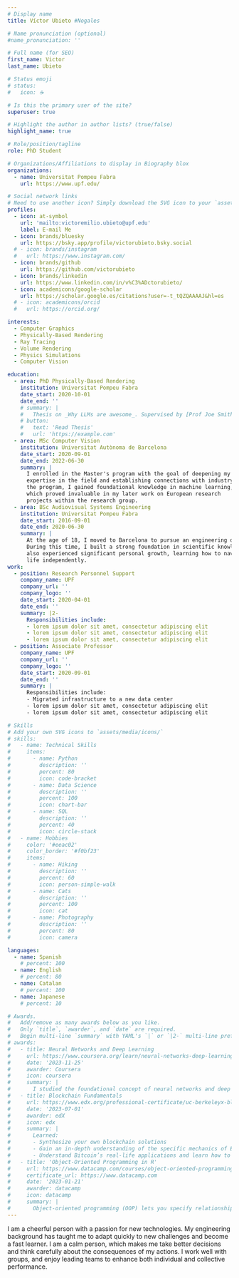 ```yaml
---
# Display name
title: Víctor Ubieto #Nogales

# Name pronunciation (optional)
#name_pronunciation: ''

# Full name (for SEO)
first_name: Victor
last_name: Ubieto

# Status emoji
# status:
#   icon: ☕️

# Is this the primary user of the site?
superuser: true

# Highlight the author in author lists? (true/false)
highlight_name: true

# Role/position/tagline
role: PhD Student

# Organizations/Affiliations to display in Biography blox
organizations:
  - name: Universitat Pompeu Fabra
    url: https://www.upf.edu/

# Social network links
# Need to use another icon? Simply download the SVG icon to your `assets/media/icons/` folder.
profiles:
  - icon: at-symbol
    url: 'mailto:victoremilio.ubieto@upf.edu'
    label: E-mail Me
  - icon: brands/bluesky
    url: https://bsky.app/profile/victorubieto.bsky.social
  # - icon: brands/instagram
  #   url: https://www.instagram.com/
  - icon: brands/github
    url: https://github.com/victorubieto
  - icon: brands/linkedin
    url: https://www.linkedin.com/in/v%C3%ADctorubieto/
  - icon: academicons/google-scholar
    url: https://scholar.google.es/citations?user=-t_tQZQAAAAJ&hl=es
  # - icon: academicons/orcid
  #   url: https://orcid.org/

interests:
  - Computer Graphics
  - Physically-Based Rendering
  - Ray Tracing
  - Volume Rendering
  - Physics Simulations
  - Computer Vision

education:
  - area: PhD Physically-Based Rendering
    institution: Universitat Pompeu Fabra
    date_start: 2020-10-01
    date_end: ''
    # summary: |
    #   Thesis on _Why LLMs are awesome_. Supervised by [Prof Joe Smith](https://example.com). Presented papers at 5 IEEE conferences with the contributions being published in 2 Springer journals.
    # button:
    #   text: 'Read Thesis'
    #   url: 'https://example.com'
  - area: MSc Computer Vision
    institution: Universitat Autònoma de Barcelona
    date_start: 2020-09-01
    date_end: 2022-06-30
    summary: |
      I enrolled in the Master's program with the goal of deepening my
      expertise in the field and establishing connections with industry. During
      the program, I gained foundational knowledge in machine learning,
      which proved invaluable in my later work on European research
      projects within the research group.
  - area: BSc Audiovisual Systems Engineering
    institution: Universitat Pompeu Fabra
    date_start: 2016-09-01
    date_end: 2020-06-30
    summary: |
      At the age of 18, I moved to Barcelona to pursue an engineering degree.
      During this time, I built a strong foundation in scientific knowledge and
      also experienced significant personal growth, learning how to navigate
      life independently.
work:
  - position: Research Personnel Support
    company_name: UPF
    company_url: ''
    company_logo: ''
    date_start: 2020-04-01
    date_end: ''
    summary: |2-
      Responsibilities include:
      - lorem ipsum dolor sit amet, consectetur adipiscing elit
      - lorem ipsum dolor sit amet, consectetur adipiscing elit
      - lorem ipsum dolor sit amet, consectetur adipiscing elit
  - position: Associate Professor
    company_name: UPF
    company_url: ''
    company_logo: ''
    date_start: 2020-09-01
    date_end: ''
    summary: |  
      Responsibilities include:
      - Migrated infrastructure to a new data center
      - lorem ipsum dolor sit amet, consectetur adipiscing elit
      - lorem ipsum dolor sit amet, consectetur adipiscing elit

# Skills
# Add your own SVG icons to `assets/media/icons/`
# skills:
#   - name: Technical Skills
#     items:
#       - name: Python
#         description: ''
#         percent: 80
#         icon: code-bracket
#       - name: Data Science
#         description: ''
#         percent: 100
#         icon: chart-bar
#       - name: SQL
#         description: ''
#         percent: 40
#         icon: circle-stack
#   - name: Hobbies
#     color: '#eeac02'
#     color_border: '#f0bf23'
#     items:
#       - name: Hiking
#         description: ''
#         percent: 60
#         icon: person-simple-walk
#       - name: Cats
#         description: ''
#         percent: 100
#         icon: cat
#       - name: Photography
#         description: ''
#         percent: 80
#         icon: camera

languages:
  - name: Spanish
    # percent: 100
  - name: English
    # percent: 80
  - name: Catalan
    # percent: 100
  - name: Japanese
    # percent: 10

# Awards.
#   Add/remove as many awards below as you like.
#   Only `title`, `awarder`, and `date` are required.
#   Begin multi-line `summary` with YAML's `|` or `|2-` multi-line prefix and indent 2 spaces below.
# awards:
#   - title: Neural Networks and Deep Learning
#     url: https://www.coursera.org/learn/neural-networks-deep-learning
#     date: '2023-11-25'
#     awarder: Coursera
#     icon: coursera
#     summary: |
#       I studied the foundational concept of neural networks and deep learning. By the end, I was familiar with the significant technological trends driving the rise of deep learning; build, train, and apply fully connected deep neural networks; implement efficient (vectorized) neural networks; identify key parameters in a neural network’s architecture; and apply deep learning to your own applications.
#   - title: Blockchain Fundamentals
#     url: https://www.edx.org/professional-certificate/uc-berkeleyx-blockchain-fundamentals
#     date: '2023-07-01'
#     awarder: edX
#     icon: edx
#     summary: |
#       Learned:
#       - Synthesize your own blockchain solutions
#       - Gain an in-depth understanding of the specific mechanics of Bitcoin
#       - Understand Bitcoin’s real-life applications and learn how to attack and destroy Bitcoin, Ethereum, smart contracts and Dapps, and alternatives to Bitcoin’s Proof-of-Work consensus algorithm
#   - title: 'Object-Oriented Programming in R'
#     url: https://www.datacamp.com/courses/object-oriented-programming-with-s3-and-r6-in-r
#     certificate_url: https://www.datacamp.com
#     date: '2023-01-21'
#     awarder: datacamp
#     icon: datacamp
#     summary: |
#       Object-oriented programming (OOP) lets you specify relationships between functions and the objects that they can act on, helping you manage complexity in your code. This is an intermediate level course, providing an introduction to OOP, using the S3 and R6 systems. S3 is a great day-to-day R programming tool that simplifies some of the functions that you write. R6 is especially useful for industry-specific analyses, working with web APIs, and building GUIs.
---
```


<!-- ## About Me -->

I am a cheerful person with a passion for new technologies. My engineering background has taught me to adapt quickly to new challenges and become a fast learner. I am a calm person, which makes me take better decisions and think carefully about the consequences of my actions. I work well with groups, and enjoy leading teams to enhance both individual and collective performance.
